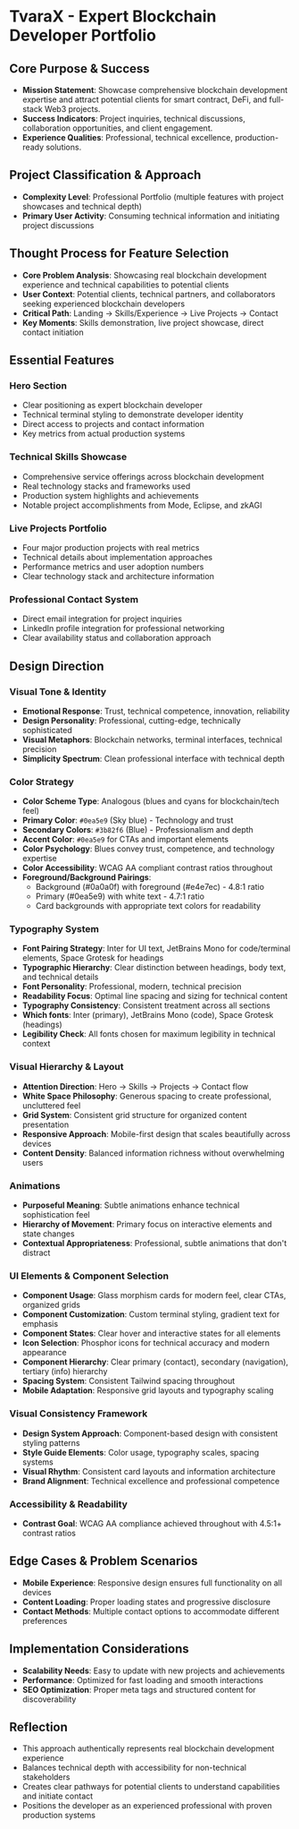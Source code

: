 # TvaraX - Expert Blockchain Developer Portfolio

## Core Purpose & Success
- **Mission Statement**: Showcase comprehensive blockchain development expertise and attract potential clients for smart contract, DeFi, and full-stack Web3 projects.
- **Success Indicators**: Project inquiries, technical discussions, collaboration opportunities, and client engagement.
- **Experience Qualities**: Professional, technical excellence, production-ready solutions.

## Project Classification & Approach
- **Complexity Level**: Professional Portfolio (multiple features with project showcases and technical depth)
- **Primary User Activity**: Consuming technical information and initiating project discussions

## Thought Process for Feature Selection
- **Core Problem Analysis**: Showcasing real blockchain development experience and technical capabilities to potential clients
- **User Context**: Potential clients, technical partners, and collaborators seeking experienced blockchain developers
- **Critical Path**: Landing → Skills/Experience → Live Projects → Contact
- **Key Moments**: Skills demonstration, live project showcase, direct contact initiation

## Essential Features

### Hero Section
- Clear positioning as expert blockchain developer
- Technical terminal styling to demonstrate developer identity
- Direct access to projects and contact information
- Key metrics from actual production systems

### Technical Skills Showcase
- Comprehensive service offerings across blockchain development
- Real technology stacks and frameworks used
- Production system highlights and achievements
- Notable project accomplishments from Mode, Eclipse, and zkAGI

### Live Projects Portfolio
- Four major production projects with real metrics
- Technical details about implementation approaches
- Performance metrics and user adoption numbers
- Clear technology stack and architecture information

### Professional Contact System
- Direct email integration for project inquiries
- LinkedIn profile integration for professional networking
- Clear availability status and collaboration approach

## Design Direction

### Visual Tone & Identity
- **Emotional Response**: Trust, technical competence, innovation, reliability
- **Design Personality**: Professional, cutting-edge, technically sophisticated
- **Visual Metaphors**: Blockchain networks, terminal interfaces, technical precision
- **Simplicity Spectrum**: Clean professional interface with technical depth

### Color Strategy
- **Color Scheme Type**: Analogous (blues and cyans for blockchain/tech feel)
- **Primary Color**: `#0ea5e9` (Sky blue) - Technology and trust
- **Secondary Colors**: `#3b82f6` (Blue) - Professionalism and depth
- **Accent Color**: `#0ea5e9` for CTAs and important elements
- **Color Psychology**: Blues convey trust, competence, and technology expertise
- **Color Accessibility**: WCAG AA compliant contrast ratios throughout
- **Foreground/Background Pairings**: 
  - Background (#0a0a0f) with foreground (#e4e7ec) - 4.8:1 ratio
  - Primary (#0ea5e9) with white text - 4.7:1 ratio
  - Card backgrounds with appropriate text colors for readability

### Typography System
- **Font Pairing Strategy**: Inter for UI text, JetBrains Mono for code/terminal elements, Space Grotesk for headings
- **Typographic Hierarchy**: Clear distinction between headings, body text, and technical details
- **Font Personality**: Professional, modern, technical precision
- **Readability Focus**: Optimal line spacing and sizing for technical content
- **Typography Consistency**: Consistent treatment across all sections
- **Which fonts**: Inter (primary), JetBrains Mono (code), Space Grotesk (headings)
- **Legibility Check**: All fonts chosen for maximum legibility in technical context

### Visual Hierarchy & Layout
- **Attention Direction**: Hero → Skills → Projects → Contact flow
- **White Space Philosophy**: Generous spacing to create professional, uncluttered feel
- **Grid System**: Consistent grid structure for organized content presentation
- **Responsive Approach**: Mobile-first design that scales beautifully across devices
- **Content Density**: Balanced information richness without overwhelming users

### Animations
- **Purposeful Meaning**: Subtle animations enhance technical sophistication feel
- **Hierarchy of Movement**: Primary focus on interactive elements and state changes
- **Contextual Appropriateness**: Professional, subtle animations that don't distract

### UI Elements & Component Selection
- **Component Usage**: Glass morphism cards for modern feel, clear CTAs, organized grids
- **Component Customization**: Custom terminal styling, gradient text for emphasis
- **Component States**: Clear hover and interactive states for all elements
- **Icon Selection**: Phosphor icons for technical accuracy and modern appearance
- **Component Hierarchy**: Clear primary (contact), secondary (navigation), tertiary (info) hierarchy
- **Spacing System**: Consistent Tailwind spacing throughout
- **Mobile Adaptation**: Responsive grid layouts and typography scaling

### Visual Consistency Framework
- **Design System Approach**: Component-based design with consistent styling patterns
- **Style Guide Elements**: Color usage, typography scales, spacing systems
- **Visual Rhythm**: Consistent card layouts and information architecture
- **Brand Alignment**: Technical excellence and professional competence

### Accessibility & Readability
- **Contrast Goal**: WCAG AA compliance achieved throughout with 4.5:1+ contrast ratios

## Edge Cases & Problem Scenarios
- **Mobile Experience**: Responsive design ensures full functionality on all devices
- **Content Loading**: Proper loading states and progressive disclosure
- **Contact Methods**: Multiple contact options to accommodate different preferences

## Implementation Considerations
- **Scalability Needs**: Easy to update with new projects and achievements
- **Performance**: Optimized for fast loading and smooth interactions
- **SEO Optimization**: Proper meta tags and structured content for discoverability

## Reflection
- This approach authentically represents real blockchain development experience
- Balances technical depth with accessibility for non-technical stakeholders
- Creates clear pathways for potential clients to understand capabilities and initiate contact
- Positions the developer as an experienced professional with proven production systems